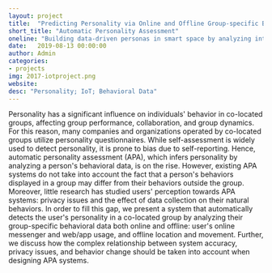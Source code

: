 ```yaml
---
layout: project
title:  "Predicting Personality via Online and Offline Group-specific Behavior"
short_title: "Automatic Personality Assessment"
oneline: "Building data-driven personas in smart space by analyzing interactions at scale"
date:   2019-08-13 00:00:00
author: Admin
categories:
- projects
img: 2017-iotproject.png
website:
desc: "Personality; IoT; Behavioral Data"
---
```

Personality has a significant influence on individuals' behavior in co-located groups, affecting group performance, collaboration, and group dynamics. For this reason, many companies and organizations operated by co-located groups utilize personality questionnaires. While self-assessment is widely used to detect personality, it is prone to bias due to self-reporting. Hence, automatic personality assessment (APA), which infers personality by analyzing a person's behavioral data, is on the rise. However, existing APA systems do not take into account the fact that a person's behaviors displayed in a group may differ from their behaviors outside the group. Moreover, little research has studied users' perception towards APA systems: privacy issues and the effect of data collection on their natural behaviors. In order to fill this gap, we present a system that automatically detects the user's personality in a co-located group by analyzing their group-specific behavioral data both online and offline: user's online messenger and web/app usage, and offline location and movement. Further, we discuss how the complex relationship between system accuracy, privacy issues, and behavior change should be taken into account when designing APA systems. 
